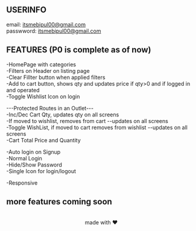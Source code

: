 ## USERINFO

email: itsmebipul00@gmail.com</br>
passwword: itsmebipul00@gmail.com</br>

## FEATURES (P0 is complete as of now)

-HomePage with categories</br>
-Filters on Header on listing page</br>
-Clear Fillter button when applied filters</br>
-Add to cart button, shows qty and updates price if qty>0 and if logged in and operated</br>
-Toggle Wishlist Icon on login</br>

---Protected Routes in an Outlet---</br>
-Inc/Dec Cart Qty, updates qty on all screens</br>
-If moved to wishlist, removes from cart --updates on all screens</br>
-Toggle WishList, if moved to cart removes from wishlist --updates on all screens </br>
-Cart Total Price and Quantity</br>

-Auto login on Signup</br>
-Normal Login</br>
-Hide/Show Password</br>
-Single Icon for login/logout</br>

-Responsive </br>

## more features coming soon


<br>

<div align="center">
made with ❤️
</div>

<br>
